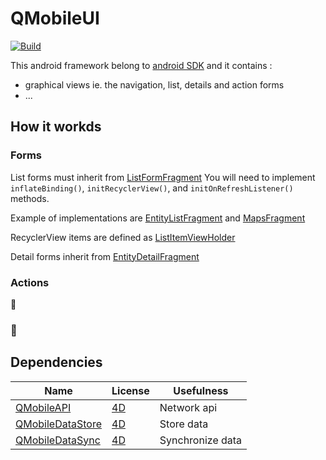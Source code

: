 # QMobileUI

[![Build](https://github.com/4d/android-QMobileUI/actions/workflows/build.yml/badge.svg)](https://github.com/4d/android-QMobileUI/actions/workflows/build.yml)

This android framework belong to [android SDK](https://github.com/4d/android-sdk) and it contains :
- graphical views ie. the navigation, list, details and action forms
- ...

## How it workds

### Forms

List forms must inherit from [ListFormFragment](https://github.com/4d/android-QMobileUI/blob/main/qmobileui/src/main/java/com/qmobile/qmobileui/list/ListFormFragment.kt)
You will need to implement `inflateBinding()`, `initRecyclerView()`, and `initOnRefreshListener()` methods.

Example of implementations are [EntityListFragment](https://github.com/4d/android-QMobileUI/blob/main/qmobileui/src/main/java/com/qmobile/qmobileui/list/EntityListFragment.kt) and [MapsFragment](https://github.com/4d/android-QMobileUI/blob/main/qmobileui/src/main/java/com/qmobile/qmobileui/list/maps/MapsFragment.kt)

RecyclerView items are defined as [ListItemViewHolder](https://github.com/4d/android-QMobileUI/blob/main/qmobileui/src/main/java/com/qmobile/qmobileui/list/ListItemViewHolder.kt)

Detail forms inherit from [EntityDetailFragment](https://github.com/4d/android-QMobileUI/blob/main/qmobileui/src/main/java/com/qmobile/qmobileui/detail/EntityDetailFragment.kt)



### Actions

🚧

### 🚧



## Dependencies

| Name | License | Usefulness |
|-|-|-|
| [QMobileAPI](https://github.com/4d/android-QMobileAPI) | [4D](https://github.com/4d/android-QMobileAPI/blob/master/LICENSE.md) | Network api |
| [QMobileDataStore](https://github.com/4d/android-QMobileDataStore) | [4D](https://github.com/4d/android-QMobileDataStore/blob/master/LICENSE.md) | Store data |
| [QMobileDataSync](https://github.com/4d/android-QMobileDataSync) | [4D](https://github.com/4d/android-QMobileDataSync/blob/master/LICENSE.md) | Synchronize data |
